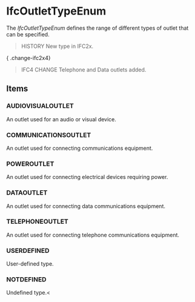 # IfcOutletTypeEnum

The _IfcOutletTypeEnum_ defines the range of different types of outlet that can be specified.<!-- end of definition -->

> HISTORY  New type in IFC2x.

{ .change-ifc2x4}
> IFC4 CHANGE  Telephone and Data outlets added.

## Items

### AUDIOVISUALOUTLET
An outlet used for an audio or visual device.

### COMMUNICATIONSOUTLET
An outlet used for connecting communications equipment.

### POWEROUTLET
An outlet used for connecting electrical devices requiring power.

### DATAOUTLET
An outlet used for connecting data communications equipment.

### TELEPHONEOUTLET
An outlet used for connecting telephone communications equipment.

### USERDEFINED
User-defined type.

### NOTDEFINED
Undefined type.<
